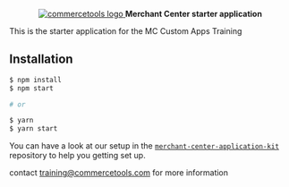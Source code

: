 <p align="center">
  <a href="https://commercetools.com/">
    <img alt="commercetools logo" src="https://unpkg.com/@commercetools-frontend/assets/logos/commercetools_primary-logo_horizontal_RGB.png">
  </a>
  <b>Merchant Center starter application</b>
</p>

This is the starter application for the MC Custom Apps Training

## Installation

```bash
$ npm install 
$ npm start

# or

$ yarn
$ yarn start
```


You can have a look at our setup in the [`merchant-center-application-kit`](https://github.com/commercetools/merchant-center-application-kit) repository to help you getting set up.

contact training@commercetools.com for more information
